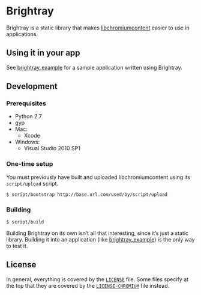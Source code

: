 # Brightray

Brightray is a static library that makes
[libchromiumcontent](https://github.com/brightray/libchromiumcontent) easier to
use in applications.

## Using it in your app

See [brightray_example](https://github.com/brightray/brightray_example) for a
sample application written using Brightray.

## Development

### Prerequisites

* Python 2.7
* gyp
* Mac:
    * Xcode
* Windows:
    * Visual Studio 2010 SP1

### One-time setup

You must previously have built and uploaded libchromiumcontent using its
`script/upload` script.

    $ script/bootstrap http://base.url.com/used/by/script/upload

### Building

    $ script/build

Building Brightray on its own isn’t all that interesting, since it’s just a
static library. Building it into an application (like
[brightray_example](https://github.com/brightray/brightray_example)) is the only
way to test it.

## License

In general, everything is covered by the [`LICENSE`](LICENSE) file. Some files
specify at the top that they are covered by the
[`LICENSE-CHROMIUM`](LICENSE-CHROMIUM) file instead.
